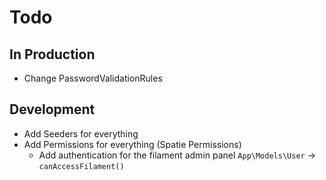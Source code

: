 # Todo

## In Production

- Change PasswordValidationRules

## Development

- Add Seeders for everything
- Add Permissions for everything (Spatie Permissions)
  - Add authentication for the filament admin panel `App\Models\User` -> `canAccessFilament()`